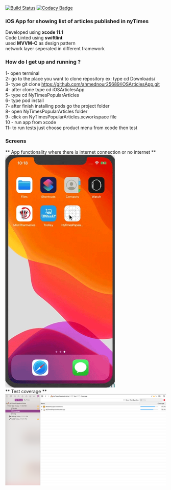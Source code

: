 [![Build Status](https://travis-ci.com/ahmednour25689/iOSArticlesApp.svg?token=KV9xa9Tget4T6XvfC9JW&branch=master)](https://travis-ci.com/ahmednour25689/iOSArticlesApp)
[![Codacy Badge](https://app.codacy.com/project/badge/Grade/f9deffdeecfc4b0cb04cfbb35b36390e)](https://www.codacy.com?utm_source=github.com&amp;utm_medium=referral&amp;utm_content=ahmednour25689/iOSArticlesApp&amp;utm_campaign=Badge_Grade)



### iOS App for showing list of articles published in nyTimes ###
Developed using **xcode 11.1**  <br />
Code Linted using **swiftlint** <br />
used **MVVM-C** as design pattern <br />
network layer seperated in different framework <br />
### How do I get up and running ? ###
 1- open terminal <br />
 2- go to the place you want to clone repository ex: type cd Downloads/ <br />
 3- type git clone https://github.com/ahmednour25689/iOSArticlesApp.git <br />
 4- after clone type cd iOSArticlesApp <br />
 5- type  cd NyTimesPopularArticles <br />
 6- type pod install <br />
 7- after finish installing pods go the project folder  <br />
 8- open  NyTimesPopularArticles folder <br />
 9- click on NyTimesPopularArticles.xcworkspace file <br />
 10 - run app from xcode <br />
 11- to run tests just choose product menu from xcode then test <br />
 
 
### Screens ###
** App functionality where there is internet connection or no internet ** <br />
![Screenshot](AppScreens.gif)<br />
** Test coverage ** <br />
![Screenshot](TestCoverage.png)<br/>


